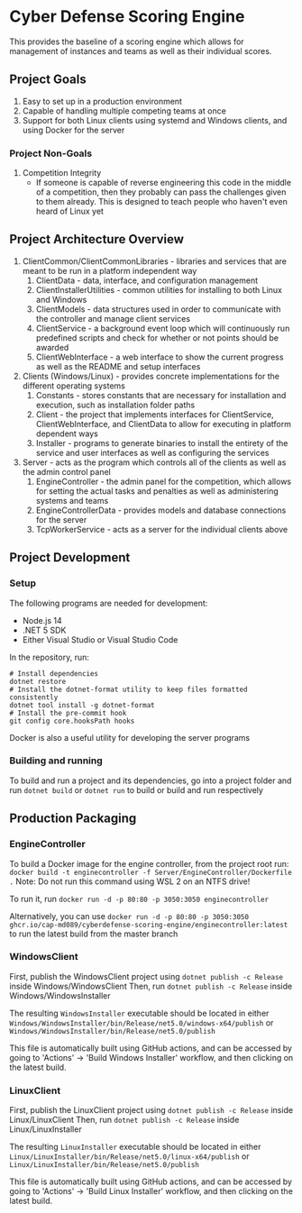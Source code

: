 # Cyber Defense Scoring Engine

This provides the baseline of a scoring engine which allows for management of instances and teams as well as their individual scores.

## Project Goals

1. Easy to set up in a production environment
2. Capable of handling multiple competing teams at once
3. Support for both Linux clients using systemd and Windows clients, and using Docker for the server

### Project Non-Goals

1. Competition Integrity
	- If someone is capable of reverse engineering this code in the middle of a competition, then they probably can pass the challenges given to them already. This is designed to teach people who haven't even heard of Linux yet

## Project Architecture Overview

1. ClientCommon/ClientCommonLibraries - libraries and services that are meant to be run in a platform independent way
	1. ClientData - data, interface, and configuration management
	2. ClientInstallerUtilities - common utilities for installing to both Linux and Windows
	3. ClientModels - data structures used in order to communicate with the controller and manage client services
	4. ClientService - a background event loop which will continuously run predefined scripts and check for whether or not points should be awarded
	5. ClientWebInterface - a web interface to show the current progress as well as the README and setup interfaces
2. Clients (Windows/Linux) - provides concrete implementations for the different operating systems
	1. Constants - stores constants that are necessary for installation and execution, such as installation folder paths
	2. Client - the project that implements interfaces for ClientService, ClientWebInterface, and ClientData to allow for executing in platform dependent ways
	3. Installer - programs to generate binaries to install the entirety of the service and user interfaces as well as configuring the services
3. Server - acts as the program which controls all of the clients as well as the admin control panel
	1. EngineController - the admin panel for the competition, which allows for setting the actual tasks and penalties as well as administering systems and teams
	2. EngineControllerData - provides models and database connections for the server
	3. TcpWorkerService - acts as a server for the individual clients above

## Project Development

### Setup

The following programs are needed for development:

- Node.js 14
- .NET 5 SDK
- Either Visual Studio or Visual Studio Code

In the repository, run:

```
# Install dependencies
dotnet restore
# Install the dotnet-format utility to keep files formatted consistently
dotnet tool install -g dotnet-format
# Install the pre-commit hook
git config core.hooksPath hooks
```

Docker is also a useful utility for developing the server programs

### Building and running

To build and run a project and its dependencies, go into a project folder and run `dotnet build` or `dotnet run` to build or build and run respectively

## Production Packaging

### EngineController

To build a Docker image for the engine controller, from the project root run: `docker build -t enginecontroller -f Server/EngineController/Dockerfile .`
Note: Do not run this command using WSL 2 on an NTFS drive!

To run it, run `docker run -d -p 80:80 -p 3050:3050 enginecontroller`

Alternatively, you can use `docker run -d -p 80:80 -p 3050:3050 ghcr.io/cap-md089/cyberdefense-scoring-engine/enginecontroller:latest` to run the latest build from the master branch

### WindowsClient

First, publish the WindowsClient project using `dotnet publish -c Release` inside Windows/WindowsClient
Then, run `dotnet publish -c Release` inside Windows/WindowsInstaller

The resulting `WindowsInstaller` executable should be located in either `Windows/WindowsInstaller/bin/Release/net5.0/windows-x64/publish` or `Windows/WindowsInstaller/bin/Release/net5.0/publish`

This file is automatically built using GitHub actions, and can be accessed by going to 'Actions' -> 'Build Windows Installer' workflow, and then clicking on the latest build.

### LinuxClient

First, publish the LinuxClient project using `dotnet publish -c Release` inside Linux/LinuxClient
Then, run `dotnet publish -c Release` inside Linux/LinuxInstaller

The resulting `LinuxInstaller` executable should be located in either `Linux/LinuxInstaller/bin/Release/net5.0/linux-x64/publish` or `Linux/LinuxInstaller/bin/Release/net5.0/publish`

This file is automatically built using GitHub actions, and can be accessed by going to 'Actions' -> 'Build Linux Installer' workflow, and then clicking on the latest build.
